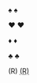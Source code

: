 ♠
<span class=♠>♠</span>

♥
<span class=♥>♥</span>

♦
<span class=♦>♦</span>

♣
<span class=♣>♣</span>

(R)
<abbr title=relay>(R)</abbr>
